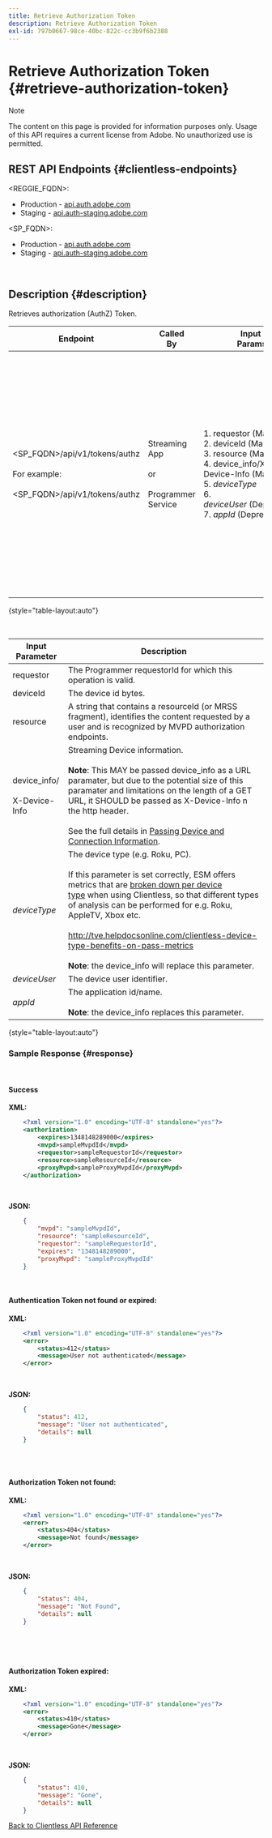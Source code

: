 ```yaml
---
title: Retrieve Authorization Token
description: Retrieve Authorization Token
exl-id: 797b0667-98ce-40bc-822c-cc3b9f6b2388
---
```

# Retrieve Authorization Token {#retrieve-authorization-token}

>[!NOTE]
>
>The content on this page is provided for information purposes only. Usage of this API requires a current license from Adobe. No unauthorized use is permitted.

## REST API Endpoints {#clientless-endpoints}

<REGGIE_FQDN>:

* Production - [api.auth.adobe.com](http://api.auth.adobe.com/)
* Staging - [api.auth-staging.adobe.com](http://api.auth-staging.adobe.com/)

<SP_FQDN>:

* Production - [api.auth.adobe.com](http://api.auth.adobe.com/)
* Staging - [api.auth-staging.adobe.com](http://api.auth-staging.adobe.com/)

</br>

## Description {#description}

Retrieves authorization (AuthZ) Token.  


| Endpoint | Called  </br>By | Input   </br>Params | HTTP  </br>Method | Response | HTTP  </br>Response |
| --- | --- | --- | --- | --- | --- |
| <SP_FQDN>/api/v1/tokens/authz</br></br>For example:</br></br><SP_FQDN>/api/v1/tokens/authz | Streaming App</br></br>or</br></br>Programmer Service | 1.  requestor (Mandatory)</br>2.  deviceId (Mandatory)</br>3.  resource (Mandatory)</br>4.  device_info/X-Device-Info (Mandatory)</br>5.  _deviceType_</br>6.  _deviceUser_ (Deprecated)</br>7.  _appId_ (Deprecated) | GET | 1.  Success</br>2.  Authentication Token  </br>    not found or expired:   </br>    XML explaining reason  </br>    for authn token not found</br>3.  Authorization token  </br>    not found:  </br>    XML explanation</br>4.  Authorization token  </br>    expired:  </br>    XML explanation | 200 - Success  </br>412 - No AuthN</br></br>404 - No AuthZ</br></br>410 - AuthZ Expired |

{style="table-layout:auto"}

</br>
  
| Input Parameter | Description |
| --- | --- |
| requestor | The Programmer requestorId for which this operation is valid. |
| deviceId | The device id bytes. |
| resource | A string that contains a resourceId (or MRSS fragment), identifies the content requested by a user and is recognized by MVPD authorization endpoints. |
| device_info/</br></br>X-Device-Info | Streaming Device information.</br></br>**Note**: This MAY be passed device_info as a URL paramater, but due to the potential size of this paramater and limitations on the length of a GET URL, it SHOULD be passed as X-Device-Info n the http header. </br></br>See the full details in [Passing Device and Connection Information](http://tve.helpdocsonline.com/passing-device-information). |
| _deviceType_ | The device type (e.g. Roku, PC).</br></br>If this parameter is set correctly, ESM offers metrics that are [broken down per device type](http://tve.helpdocsonline.com/esm-overview$clientless_device_type) when using Clientless, so that different types of analysis can be performed for e.g. Roku, AppleTV, Xbox etc.</br></br>http://tve.helpdocsonline.com/clientless-device-type-benefits-on-pass-metrics</br></br>**Note**: the device_info will replace this parameter. |
| _deviceUser_ | The device user identifier. |
| _appId_ | The application id/name. </br></br>**Note**: the device_info replaces this parameter. |

{style="table-layout:auto"}


### Sample Response {#response}

 

#### Success

**XML:**

```XML 
    <?xml version="1.0" encoding="UTF-8" standalone="yes"?>
    <authorization>
        <expires>1348148289000</expires>
        <mvpd>sampleMvpdId</mvpd>
        <requestor>sampleRequestorId</requestor>
        <resource>sampleResourceId</resource>
        <proxyMvpd>sampleProxyMvpdId</proxyMvpd>
    </authorization>
```

 

**JSON:**

```JSON 
    {
        "mvpd": "sampleMvpdId",
        "resource": "sampleResourceId",
        "requestor": "sampleRequestorId",
        "expires": "1348148289000",
        "proxyMvpd": "sampleProxyMvpdId"
    }
```

 </br>


#### Authentication Token not found or expired:

**XML:**

```XML 
    <?xml version="1.0" encoding="UTF-8" standalone="yes"?>
    <error>
        <status>412</status>
        <message>User not authenticated</message>
    </error>
```

 

**JSON:**

```JSON 
    {
        "status": 412,
        "message": "User not authenticated",
        "details": null
    }
```

</br>
 

#### Authorization Token not found:

**XML:**

```XML 
    <?xml version="1.0" encoding="UTF-8" standalone="yes"?>
    <error>
        <status>404</status>
        <message>Not found</message>
    </error>
```

 

**JSON:**

```JSON 
    {
        "status": 404,
        "message": "Not Found",
        "details": null
    }
```

</br>

 

#### Authorization Token expired:

**XML:**

```XML 
    <?xml version="1.0" encoding="UTF-8" standalone="yes"?>
    <error>
        <status>410</status>
        <message>Gone</message>
    </error>
```

 

**JSON:**

```JSON 
    {
        "status": 410,
        "message": "Gone",
        "details": null
    }
```

[Back to Clientless API Reference](http://tve.helpdocsonline.com/clientless-api-reference)
